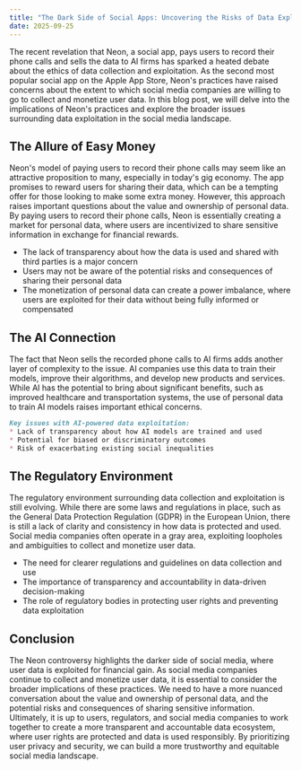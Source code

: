 ```yaml
---
title: "The Dark Side of Social Apps: Uncovering the Risks of Data Exploitation"
date: 2025-09-25
---
```


The recent revelation that Neon, a social app, pays users to record their phone calls and sells the data to AI firms has sparked a heated debate about the ethics of data collection and exploitation. As the second most popular social app on the Apple App Store, Neon's practices have raised concerns about the extent to which social media companies are willing to go to collect and monetize user data. In this blog post, we will delve into the implications of Neon's practices and explore the broader issues surrounding data exploitation in the social media landscape.

## The Allure of Easy Money
Neon's model of paying users to record their phone calls may seem like an attractive proposition to many, especially in today's gig economy. The app promises to reward users for sharing their data, which can be a tempting offer for those looking to make some extra money. However, this approach raises important questions about the value and ownership of personal data. By paying users to record their phone calls, Neon is essentially creating a market for personal data, where users are incentivized to share sensitive information in exchange for financial rewards.

* The lack of transparency about how the data is used and shared with third parties is a major concern
* Users may not be aware of the potential risks and consequences of sharing their personal data
* The monetization of personal data can create a power imbalance, where users are exploited for their data without being fully informed or compensated

## The AI Connection
The fact that Neon sells the recorded phone calls to AI firms adds another layer of complexity to the issue. AI companies use this data to train their models, improve their algorithms, and develop new products and services. While AI has the potential to bring about significant benefits, such as improved healthcare and transportation systems, the use of personal data to train AI models raises important ethical concerns.

```markdown
Key issues with AI-powered data exploitation:
* Lack of transparency about how AI models are trained and used
* Potential for biased or discriminatory outcomes
* Risk of exacerbating existing social inequalities
```

## The Regulatory Environment
The regulatory environment surrounding data collection and exploitation is still evolving. While there are some laws and regulations in place, such as the General Data Protection Regulation (GDPR) in the European Union, there is still a lack of clarity and consistency in how data is protected and used. Social media companies often operate in a gray area, exploiting loopholes and ambiguities to collect and monetize user data.

* The need for clearer regulations and guidelines on data collection and use
* The importance of transparency and accountability in data-driven decision-making
* The role of regulatory bodies in protecting user rights and preventing data exploitation

## Conclusion
The Neon controversy highlights the darker side of social media, where user data is exploited for financial gain. As social media companies continue to collect and monetize user data, it is essential to consider the broader implications of these practices. We need to have a more nuanced conversation about the value and ownership of personal data, and the potential risks and consequences of sharing sensitive information. Ultimately, it is up to users, regulators, and social media companies to work together to create a more transparent and accountable data ecosystem, where user rights are protected and data is used responsibly. By prioritizing user privacy and security, we can build a more trustworthy and equitable social media landscape.
